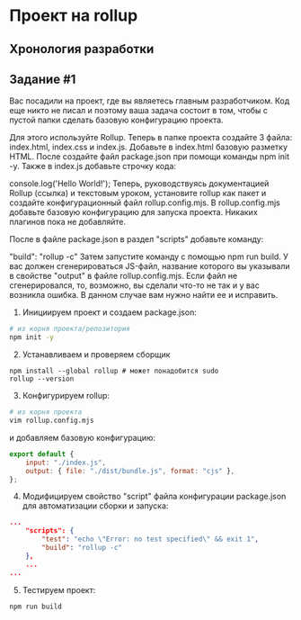 # Проект на rollup

## Хронология разработки

## Задание #1
Вас посадили на проект, где вы являетесь главным разработчиком. Код еще никто не писал и поэтому ваша задача состоит в том, чтобы с пустой папки сделать базовую конфигурацию проекта.

Для этого используйте Rollup. Теперь в папке проекта создайте 3 файла: index.html, index.css и index.js. Добавьте в index.html базовую разметку HTML. После создайте файл package.json при помощи команды npm init -y. Также в index.js добавьте строчку кода:

console.log('Hello World!');
Теперь, руководствуясь документацией Rollup (ссылка) и текстовым уроком, установите rollup как пакет и создайте конфигурационный файл rollup.config.mjs. В rollup.config.mjs добавьте базовую конфигурацию для запуска проекта. Никаких плагинов пока не добавляйте.

После в файле package.json в раздел "scripts" добавьте команду:

"build": "rollup -c"
Затем запустите команду с помощью npm run build. У вас должен сгенерироваться JS-файл, название которого вы указывали в свойстве "output" в файле rollup.config.mjs. Если файл не сгенерировался, то, возможно, вы сделали что-то не так и у вас возникла ошибка. В данном случае вам нужно найти ее и исправить.

1. Инициируем проект и создаем package.json:

```sh
# из корня проекта/репозитория
npm init -y
```

2. Устанавливаем и проверяем сборщик

```shell
npm install --global rollup # может понадобится sudo
rollup --version
```

3. Конфигурируем rollup:

```sh
# из корня проекта
vim rollup.config.mjs
```

и добавляем базовую конфигурацию:

```mjs
export default {
	input: "./index.js",
	output: { file: "./dist/bundle.js", format: "cjs" },
};
```

4. Модифицируем свойство "script" файла конфигурации package.json для автоматизации сборки и запуска:

```json
...
	"scripts": {
		"test": "echo \"Error: no test specified\" && exit 1",
		"build": "rollup -c"
	},
    ...
...
```

5. Тестируем проект:

```sh
npm run build
```